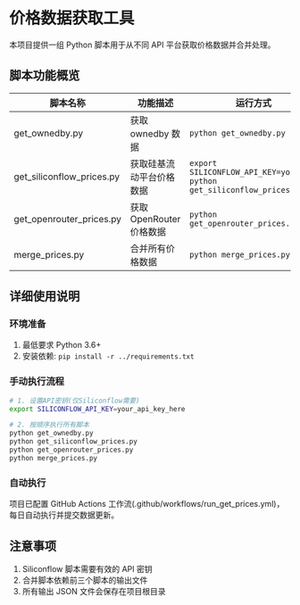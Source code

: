 # 价格数据获取工具

本项目提供一组 Python 脚本用于从不同 API 平台获取价格数据并合并处理。

## 脚本功能概览

| 脚本名称                  | 功能描述                 | 运行方式                                                                    | 输出文件                                           |
| ------------------------- | ------------------------ | --------------------------------------------------------------------------- | -------------------------------------------------- |
| get_ownedby.py            | 获取 ownedby 数据        | `python get_ownedby.py`                                                     | ownedby.json                                       |
| get_siliconflow_prices.py | 获取硅基流动平台价格数据 | `export SILICONFLOW_API_KEY=your_key`<br>`python get_siliconflow_prices.py` | siliconflow_prices.json<br>siliconflow_models.json |
| get_openrouter_prices.py  | 获取 OpenRouter 价格数据 | `python get_openrouter_prices.py`                                           | openrouter_prices.json                             |
| merge_prices.py           | 合并所有价格数据         | `python merge_prices.py`                                                    | oneapi_prices.json<br>onehub_only_prices.json      |

## 详细使用说明

### 环境准备

1. 最低要求 Python 3.6+
2. 安装依赖: `pip install -r ../requirements.txt`

### 手动执行流程

```bash
# 1. 设置API密钥(仅Siliconflow需要)
export SILICONFLOW_API_KEY=your_api_key_here

# 2. 按顺序执行所有脚本
python get_ownedby.py
python get_siliconflow_prices.py
python get_openrouter_prices.py
python merge_prices.py
```

### 自动执行

项目已配置 GitHub Actions 工作流(.github/workflows/run_get_prices.yml)，每日自动执行并提交数据更新。

## 注意事项

1. Siliconflow 脚本需要有效的 API 密钥
2. 合并脚本依赖前三个脚本的输出文件
3. 所有输出 JSON 文件会保存在项目根目录
